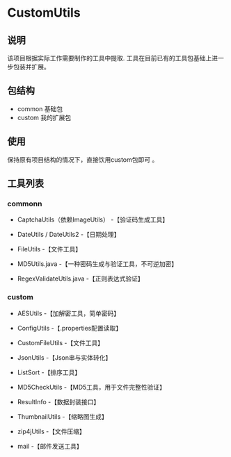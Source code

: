 # CustomUtils
## 说明
该项目根据实际工作需要制作的工具中提取.
工具在目前已有的工具包基础上进一步包装并扩展。

## 包结构
* common
基础包
* custom
我的扩展包

## 使用
保持原有项目结构的情况下，直接饮用custom包即可 。

## 工具列表

### commonn

* CaptchaUtils（依赖ImageUtils） -【验证码生成工具】

* DateUtils / DateUtils2 -【日期处理】

* FileUtils -【文件工具】

* MD5Utils.java -【一种密码生成与验证工具，不可逆加密】

* RegexValidateUtils.java -【正则表达式验证】

### custom

* AESUtils -【加解密工具，简单密码】

* ConfigUtils -【.properties配置读取】

* CustomFileUtils -【文件工具】

* JsonUtils -【Json串与实体转化】

* ListSort -【排序工具】

* MD5CheckUtils -【MD5工具，用于文件完整性验证】

* ResultInfo -【数据封装接口】

* ThumbnailUtils -【缩略图生成】

* zip4jUtils -【文件压缩】

* mail -【邮件发送工具】









